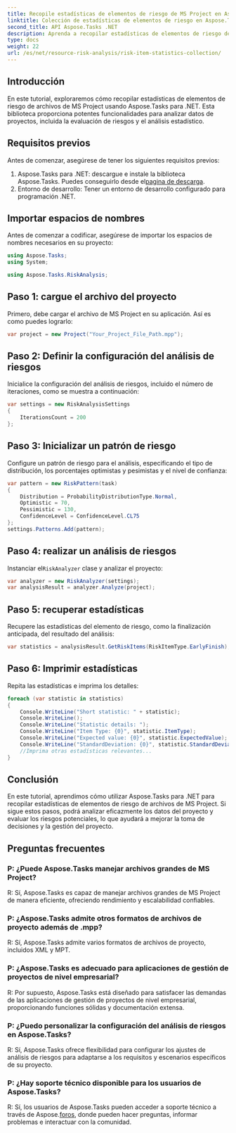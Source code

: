 ```yaml
---
title: Recopile estadísticas de elementos de riesgo de MS Project en Aspose.Tasks
linktitle: Colección de estadísticas de elementos de riesgo en Aspose.Tasks
second_title: API Aspose.Tasks .NET
description: Aprenda a recopilar estadísticas de elementos de riesgo de archivos de MS Project utilizando Aspose.Tasks para .NET. Mejore sus capacidades de gestión de proyectos.
type: docs
weight: 22
url: /es/net/resource-risk-analysis/risk-item-statistics-collection/
---
```

## Introducción
En este tutorial, exploraremos cómo recopilar estadísticas de elementos de riesgo de archivos de MS Project usando Aspose.Tasks para .NET. Esta biblioteca proporciona potentes funcionalidades para analizar datos de proyectos, incluida la evaluación de riesgos y el análisis estadístico.
## Requisitos previos
Antes de comenzar, asegúrese de tener los siguientes requisitos previos:
1. Aspose.Tasks para .NET: descargue e instale la biblioteca Aspose.Tasks. Puedes conseguirlo desde el[pagina de descarga](https://releases.aspose.com/tasks/net/).
2. Entorno de desarrollo: Tener un entorno de desarrollo configurado para programación .NET.

## Importar espacios de nombres
Antes de comenzar a codificar, asegúrese de importar los espacios de nombres necesarios en su proyecto:
```csharp
using Aspose.Tasks;
using System;

using Aspose.Tasks.RiskAnalysis;

```
## Paso 1: cargue el archivo del proyecto
Primero, debe cargar el archivo de MS Project en su aplicación. Así es como puedes lograrlo:
```csharp
var project = new Project("Your_Project_File_Path.mpp");
```
## Paso 2: Definir la configuración del análisis de riesgos
Inicialice la configuración del análisis de riesgos, incluido el número de iteraciones, como se muestra a continuación:
```csharp
var settings = new RiskAnalysisSettings
{
    IterationsCount = 200
};
```
## Paso 3: Inicializar un patrón de riesgo
Configure un patrón de riesgo para el análisis, especificando el tipo de distribución, los porcentajes optimistas y pesimistas y el nivel de confianza:
```csharp
var pattern = new RiskPattern(task)
{
    Distribution = ProbabilityDistributionType.Normal,
    Optimistic = 70,
    Pessimistic = 130,
    ConfidenceLevel = ConfidenceLevel.CL75
};
settings.Patterns.Add(pattern);
```
## Paso 4: realizar un análisis de riesgos
 Instanciar el`RiskAnalyzer` clase y analizar el proyecto:
```csharp
var analyzer = new RiskAnalyzer(settings);
var analysisResult = analyzer.Analyze(project);
```
## Paso 5: recuperar estadísticas
Recupere las estadísticas del elemento de riesgo, como la finalización anticipada, del resultado del análisis:
```csharp
var statistics = analysisResult.GetRiskItems(RiskItemType.EarlyFinish);
```
## Paso 6: Imprimir estadísticas
Repita las estadísticas e imprima los detalles:
```csharp
foreach (var statistic in statistics)
{
    Console.WriteLine("Short statistic: " + statistic);
    Console.WriteLine();
    Console.WriteLine("Statistic details: ");
    Console.WriteLine("Item Type: {0}", statistic.ItemType);
    Console.WriteLine("Expected value: {0}", statistic.ExpectedValue);
    Console.WriteLine("StandardDeviation: {0}", statistic.StandardDeviation);
    //Imprima otras estadísticas relevantes...
}
```

## Conclusión
En este tutorial, aprendimos cómo utilizar Aspose.Tasks para .NET para recopilar estadísticas de elementos de riesgo de archivos de MS Project. Si sigue estos pasos, podrá analizar eficazmente los datos del proyecto y evaluar los riesgos potenciales, lo que ayudará a mejorar la toma de decisiones y la gestión del proyecto.

## Preguntas frecuentes
### P: ¿Puede Aspose.Tasks manejar archivos grandes de MS Project?
R: Sí, Aspose.Tasks es capaz de manejar archivos grandes de MS Project de manera eficiente, ofreciendo rendimiento y escalabilidad confiables.
### P: ¿Aspose.Tasks admite otros formatos de archivos de proyecto además de .mpp?
R: Sí, Aspose.Tasks admite varios formatos de archivos de proyecto, incluidos XML y MPT.
### P: ¿Aspose.Tasks es adecuado para aplicaciones de gestión de proyectos de nivel empresarial?
R: Por supuesto, Aspose.Tasks está diseñado para satisfacer las demandas de las aplicaciones de gestión de proyectos de nivel empresarial, proporcionando funciones sólidas y documentación extensa.
### P: ¿Puedo personalizar la configuración del análisis de riesgos en Aspose.Tasks?
R: Sí, Aspose.Tasks ofrece flexibilidad para configurar los ajustes de análisis de riesgos para adaptarse a los requisitos y escenarios específicos de su proyecto.
### P: ¿Hay soporte técnico disponible para los usuarios de Aspose.Tasks?
 R: Sí, los usuarios de Aspose.Tasks pueden acceder a soporte técnico a través de Aspose.[foros](https://forum.aspose.com/c/tasks/15), donde pueden hacer preguntas, informar problemas e interactuar con la comunidad.